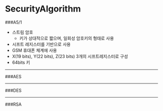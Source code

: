# SecurityAlgorithm

###A5/1
- 스트림 암호
  - 키가 상대적으로 짧으며, 일회성 암호키의 형태로 사용
- 시프트 레지스터를 기반으로 사용
- GSM 휴대폰 체계에 사용
- X(19 bits), Y(22 bits), Z(23 bits) 3개의 시프트레지스터로 구성
- 64bits 키

***

###AES

- - -

###DES

- - -

###RSA
